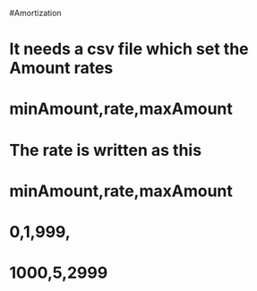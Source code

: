 ﻿#Amortization
# It needs a csv file which set the Amount rates
# minAmount,rate,maxAmount
# The rate is written as this
# minAmount,rate,maxAmount
# 0,1,999,
# 1000,5,2999
